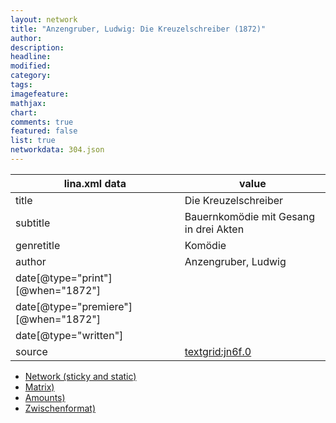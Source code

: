 ```yaml
---
layout: network
title: "Anzengruber, Ludwig: Die Kreuzelschreiber (1872)"
author:
description:
headline:
modified:
category:
tags:
imagefeature: 
mathjax: 
chart: 
comments: true
featured: false
list: true
networkdata: 304.json
---
```

lina.xml data  | value
------------- | -------------
title|Die Kreuzelschreiber
subtitle|Bauernkomödie mit Gesang in drei Akten
genretitle|Komödie
author|Anzengruber, Ludwig
date[@type="print"][@when="1872"]|
date[@type="premiere"][@when="1872"]|
date[@type="written"]|
source|[textgrid:jn6f.0](https://textgridlab.org/1.0/tgcrud-public/rest/textgrid:jn6f.0/data)



* [Network (sticky and static)](/linas/network304)
* [Matrix)](/linas/matrix304)
* [Amounts)](/linas/amount304)
* [Zwischenformat)](/linas/lina304 )
